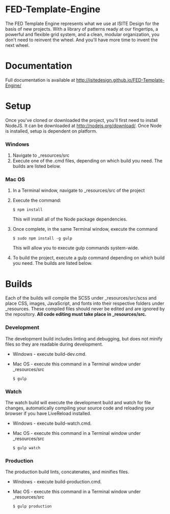 FED-Template-Engine
===================
The FED Template Engine represents what we use at ISITE Design for the basis of new projects. With a library of patterns ready at our fingertips, a powerful and flexible grid system, and a clean, modular organization, you don't need to reinvent the wheel. And you'll have more time to invent the next wheel.

# Documentation
Full documentation is available at http://isitedesign.github.io/FED-Template-Engine/

# Setup
Once you've cloned or downloaded the project, you'll first need to install NodeJS.  It can be downloaded at http://nodejs.org/download/.  Once Node is installed, setup is dependent on platform.

### Windows
1. Navigate to _resources/src
2. Execute one of the .cmd files, depending on which build you need.  The builds are listed below.

### Mac OS
1. In a Terminal window, navigate to _resources/src of the project
2. Execute the command:

    ```
    $ npm install
    ```
    This will install all of the Node package dependencies.
3. Once complete, in the same Terminal window, execute the command

    ```
    $ sudo npm install -g gulp
    ```
    This will allow you to execute gulp commands system-wide.
4. To build the project, execute a gulp command depending on which build you need.  The builds are listed below.

# Builds

Each of the builds will compile the SCSS under _resources/src/scss and place CSS, images, JavaScript, and fonts into their respective folders under _resources.  These compiled files should never be edited and are ignored by the repository.  **All code editing must take place in _resources/src.**

### Development
The development build includes linting and debugging, but does not minify files so they are readable during development.
* Windows - execute build-dev.cmd.
* Mac OS - execute this command in a Terminal window under _resources/src

    ```
    $ gulp
    ```

### Watch
The watch build will execute the development build and watch for file changes, automatically compiling your source code and reloading your browser if you have LiveReload installed.
* Windows - execute build-watch.cmd.
* Mac OS - execute this command in a Terminal window under _resources/src

    ```
    $ gulp watch
    ```

### Production
The production build lints, concatenates, and minifies files.
* Windows - execute build-production.cmd.
* Mac OS - execute this command in a Terminal window under _resources/src

    ```
    $ gulp production
    ```
